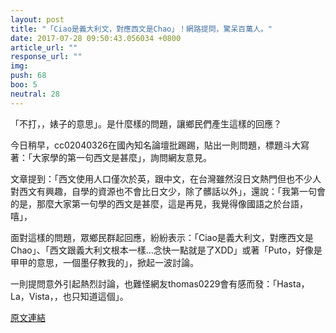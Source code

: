 ```yaml
---
layout: post
title: "「Ciao是義大利文，對應西文是Chao」！網路提問，驚呆百萬人。"
date: 2017-07-28 09:50:43.056034 +0800
article_url: ""
response_url: ""
img: 
push: 68
boo: 5
neutral: 28
---
```


「不打，，婊子的意思」。是什麼樣的問題，讓鄉民們產生這樣的回應？

今日稍早，cc02040326在國內知名論壇批踢踢，貼出一則問題，標題斗大寫著：「大家學的第一句西文是甚麼」，詢問網友意見。

文章提到：「西文使用人口僅次於英，跟中文，在台灣雖然沒日文熱門但也不少人對西文有興趣，自學的資源也不會比日文少，除了髒話以外」，還說：「我第一句會的是，那麼大家第一句學的西文是甚麼，這是再見，我覺得像國語之於台語，嘻」，

面對這樣的問題，眾鄉民群起回應，紛紛表示：「Ciao是義大利文，對應西文是Chao」、「西文跟義大利文根本一樣...念快一點就是了XDD」或著「Puto，好像是甲甲的意思，一個墨仔教我的」，掀起一波討論。

一則提問意外引起熱烈討論，也難怪網友thomas0229會有感而發：「Hasta，La，Vista，，也只知道這個」。

<a href = "https://www.ptt.cc/bbs/Gossiping/M.1501163285.A.17F.html">原文連結</a>

